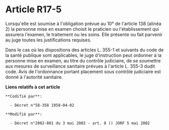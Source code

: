# Article R17-5

Lorsqu'elle est soumise à l'obligation prévue au 10° de l'article 138 (alinéa 2) la personne mise en examen choisit le
praticien ou l'établissement qui assurera l'examen, le traitement ou les soins. Elle présente ou fait parvenir au juge toutes
les justifications requises.

Dans le cas où les dispositions des articles L. 355-1 et suivants du code de la santé publique sont applicables, le juge
d'instruction peut ordonner à la personne mise en examen, au titre du contrôle judiciaire, de se soumettre aux mesures de
surveillance sanitaire prévues à l'article L. 355-3 dudit code. Avis de l'ordonnance portant placement sous contrôle
judiciaire est donné à l'autorité sanitaire.

**Liens relatifs à cet article**

	**Codifié par**:

	  - Décret n°58-358 1958-04-02

	**Modifié par**:

	  - Décret n°2002-801 du 3 mai 2002 - art. 8 () JORF 5 mai 2002
